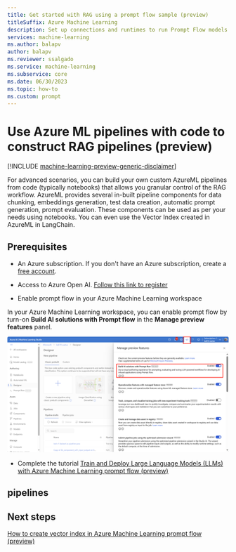 ```yaml
---
title: Get started with RAG using a prompt flow sample (preview)
titleSuffix: Azure Machine Learning
description: Set up connections and runtimes to run Prompt Flow models
services: machine-learning
ms.author: balapv
author: balapv
ms.reviewer: ssalgado
ms.service: machine-learning
ms.subservice: core
ms.date: 06/30/2023
ms.topic: how-to
ms.custom: prompt
---
```



# Use Azure ML pipelines with code to construct RAG pipelines (preview)

[!INCLUDE [machine-learning-preview-generic-disclaimer](../../includes/machine-learning-preview-generic-disclaimer.md)]

For advanced scenarios, you can build your own custom AzureML pipelines from code (typically notebooks) that allows you granular control of the RAG workflow. AzureML provides several in-built pipeline components for data chunking, embeddings generation, test data creation, automatic prompt generation, prompt evaluation. These components can be used as per your needs using notebooks. You can even use the Vector Index created in AzureML in LangChain.  


## Prerequisites

* An Azure subscription. If you don't have an Azure subscription, create a [free account](https://azure.microsoft.com/free/).

* Access to Azure Open AI. [Follow this link to register](https://learn.microsoft.com/en-us/legal/cognitive-services/openai/limited-access#registration-process)

* Enable prompt flow in your Azure Machine Learning workspace

In your Azure Machine Learning workspace, you can enable prompt flow by turn-on **Build AI solutions with Prompt flow** in the **Manage preview features** panel.

![preview feature](./media/how-to-train-promptflow/preview-panel.png) 

* Complete the tutorial [Train and Deploy Large Language Models (LLMs) with Azure Machine Learning prompt flow (preview)](how-to-train-promptflow.md)

## pipelines


## Next steps

[How to create vector index in Azure Machine Learning prompt flow (preview)](how-to-create-vector-index.md)
